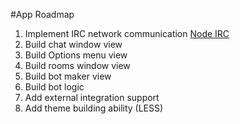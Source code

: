 #App Roadmap

1. Implement IRC network communication
[Node IRC](https://github.com/martynsmith/node-irc)
2. Build chat window view
3. Build Options menu view
4. Build rooms window view
5. Build bot maker view
6. Build bot logic
7. Add external integration support
8. Add theme building ability (LESS)
